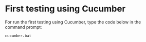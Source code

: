 # First testing using Cucumber

For run the first testing using Cucumber, type the code below in the command prompt:

```
cucumber.bat
```